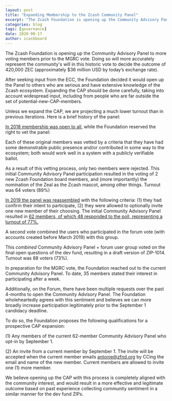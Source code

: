 ```yaml
---
layout: post
title: "Expanding Membership to the Zcash Community Panel"
excerpt: "The Zcash Foundation is opening up the Community Advisory Panel to more voting members prior to the MGRC vote."
categories: blog
tags: [governance]
date: 2020-08-17
author: zcashboard
---
```


The Zcash Foundation is opening up the Community Advisory Panel to more voting members prior to the MGRC vote. Doing so will more accurately represent the community's will in this historic vote to decide the outcome of 420,000 ZEC (approximately $36 million USD by today’s exchange rate). 

After seeking input from the ECC,   the Foundation decided it would open up the Panel to others who are serious and have extensive knowledge of the Zcash ecosystem. Expanding the CAP should be done carefully, taking into account widespread input, including from people who are far outside the set of potential-new-CAP-members.

Unless we expand the CAP, we are projecting a much lower turnout than in previous iterations. Here is a brief history of the panel:

[In 2018 membership was open to all,](https://www.zfnd.org/blog/zcon0-and-community-governance/) while the Foundation reserved the right to vet the panel:

Each of these original members was vetted by a criteria that they have had some demonstrable public presence and/or contributed in some way to the ecosystem; both would work well in a system with a publicly verifiable ballot.

As a result of this vetting process, only two members were rejected. This initial Community Advisory Panel participation resulted in the voting of 2 new Zcash Foundation board members, and (more importantly) the nomination of the Zeal as the Zcash mascot, among other things. Turnout was 64 voters (89%)

[In 2019 the panel was reassembled](https://www.zfnd.org/governance/community-advisory-panel/) with the following criteria: (1) they had confirm their intent to participate, (2) they were allowed to optionally invite one new member of their choosing. The initial Community Advisory Panel resulted in [62 members, of which 48 responded to the poll, representing a turnout of 77%.](https://www.zfnd.org/blog/community-sentiment-collection-results/)

A second vote combined the users who participated in the forum vote (with accounts created before March 2019) with this group.

This _combined_ Community Advisory Panel + forum user group voted on the final open questions of the dev fund, resulting in a draft version of ZIP-1014. Turnout was 88 voters (73%).

In preparation for the MGRC vote, the Foundation reached out to the current Community Advisory Panel. To date, 35 members stated their interest in participating after a week.

Additionally, on the Forum, there have been multiple requests over the past 4-months to open the Community Advisory Panel. The Foundation wholeheartedly agrees with this sentiment and believes we can more broadly increase participation legitimately prior to the September 1 candidacy deadline.

To do so, the Foundation proposes the following qualifications for a prospective CAP expansion:

(1) Any members of the current 62-member Community Advisory Panel who opt-in by September 1.

(2) An invite from a current member by September 1. The invite will be accepted when the current member emails [antonie@zfnd.org](mailto:antonie@zfnd.org) by CCing the email and name of the new member. Current members are allowed to invite one (1) more member.

We believe opening up the CAP with this process is completely aligned with the community interest, and would result in a more effective and legitimate outcome based on past experience collecting community sentiment in a similar manner for the dev fund ZIPs.


